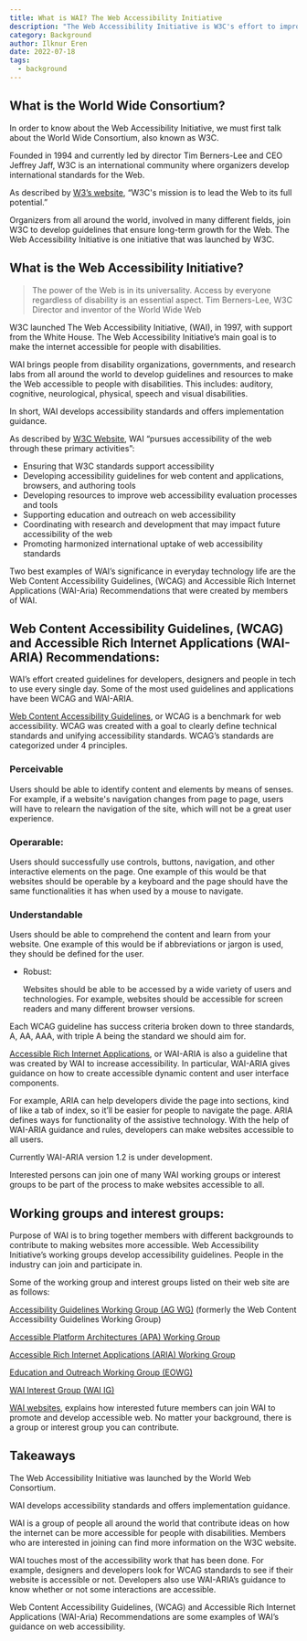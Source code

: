 ```yaml
---
title: What is WAI? The Web Accessibility Initiative
description: "The Web Accessibility Initiative is W3C's effort to improve accessibility of the Web for people with disabilities."
category: Background
author: Ilknur Eren
date: 2022-07-18
tags:
  - background
---
```


## What is the World Wide Consortium?

In order to know about the Web Accessibility Initiative, we must first talk about the World Wide Consortium, also known as W3C.

Founded in 1994 and currently led by director Tim Berners-Lee and CEO Jeffrey Jaff, W3C is an international community where organizers develop international standards for the Web.

As described by [W3’s website](https://www.w3.org/Consortium/), “W3C's mission is to lead the Web to its full potential.”

Organizers from all around the world, involved in many different fields, join W3C to develop guidelines that ensure long-term growth for the Web. The Web Accessibility Initiative is one initiative that was launched by W3C.

## What is the Web Accessibility Initiative?

> The power of the Web is in its universality.
> Access by everyone regardless of disability is an essential aspect.
> Tim Berners-Lee, W3C Director and inventor of the World Wide Web

W3C launched The Web Accessibility Initiative, (<abbr>WAI</abbr>), in 1997, with support from the White House. The Web Accessibility Initiative’s main goal is to make the internet accessible for people with disabilities.

WAI brings people from disability organizations, governments, and research labs from all around the world to develop guidelines and resources to make the Web accessible to people with disabilities. This includes: auditory, cognitive, neurological, physical, speech and visual disabilities.

In short, WAI develops accessibility standards and offers implementation guidance.

As described by [W3C Website](https://www.w3.org/WAI/about/), WAI “pursues accessibility of the web through these primary activities”:

- Ensuring that W3C standards support accessibility
- Developing accessibility guidelines for web content and applications,
  browsers, and authoring tools
- Developing resources to improve web accessibility evaluation
  processes and tools
- Supporting education and outreach on web accessibility
- Coordinating with research and development that may impact future  
  accessibility of the web
- Promoting harmonized international uptake of web accessibility  
  standards

Two best examples of WAI’s significance in everyday technology life are the Web Content Accessibility Guidelines, (WCAG) and Accessible Rich Internet Applications (WAI-Aria) Recommendations that were created by members of WAI.

## Web Content Accessibility Guidelines, (WCAG) and Accessible Rich Internet Applications (WAI-ARIA) Recommendations:

WAI’s effort created guidelines for developers, designers and people in tech to use every single day. Some of the most used guidelines and applications have been WCAG and WAI-ARIA.

[Web Content Accessibility Guidelines](https://www.w3.org/WAI/standards-guidelines/wcag/), or WCAG is a benchmark for web accessibility. WCAG was created with a goal to clearly define technical standards and unifying accessibility standards. WCAG’s standards are categorized under 4 principles.

### Perceivable

Users should be able to identify content and elements by means of senses. For example, if a website's navigation changes from page to page, users will have to relearn the navigation of the site, which will not be a great user experience.

### Operarable:

Users should successfully use controls, buttons, navigation, and other interactive elements on the page. One example of this would be that websites should be operable by a keyboard and the page should have the same functionalities it has when used by a mouse to navigate.

### Understandable

Users should be able to comprehend the content and learn from your website. One example of this would be if abbreviations or jargon is used, they should be defined for the user.

- Robust:

  Websites should be able to be accessed by a wide variety of users and technologies. For example, websites should be accessible for screen readers and many different browser versions.

Each WCAG guideline has success criteria broken down to three standards, A, AA, AAA, with triple A being the standard we should aim for.

[Accessible Rich Internet Applications](https://www.w3.org/WAI/standards-guidelines/aria/), or WAI-ARIA is also a guideline that was created by WAI to increase accessibility. In particular, WAI-ARIA gives guidance on how to create accessible dynamic content and user interface components.

For example, ARIA can help developers divide the page into sections, kind of like a tab of index, so it’ll be easier for people to navigate the page. ARIA defines ways for functionality of the assistive technology. With the help of WAI-ARIA guidance and rules, developers can make websites accessible to all users.

Currently WAI-ARIA version 1.2 is under development.

Interested persons can join one of many WAI working groups or interest groups to be part of the process to make websites accessible to all.

## Working groups and interest groups:

Purpose of WAI is to bring together members with different backgrounds to contribute to making websites more accessible. Web Accessibility Initiative’s working groups develop accessibility guidelines. People in the industry can join and participate in.

Some of the working group and interest groups listed on their web site are as follows:

[Accessibility Guidelines Working Group (AG WG)](https://www.w3.org/WAI/GL/) (formerly the Web Content Accessibility Guidelines Working Group)

[Accessible Platform Architectures (APA) Working Group](https://www.w3.org/WAI/APA/)

[Accessible Rich Internet Applications (ARIA) Working Group](https://www.w3.org/WAI/ARIA/)

[Education and Outreach Working Group (EOWG)](https://www.w3.org/WAI/about/groups/eowg/)

[WAI Interest Group (WAI IG)](https://www.w3.org/WAI/about/groups/waiig/)

[WAI websites](https://www.w3.org/WAI/about/participating/), explains how interested future members can join WAI to promote and develop accessible web. No matter your background, there is a group or interest group you can contribute.

## Takeaways

The Web Accessibility Initiative was launched by the World Web Consortium.

WAI develops accessibility standards and offers implementation guidance.

WAI is a group of people all around the world that contribute ideas on how the internet can be more accessible for people with disabilities. Members who are interested in joining can find more information on the W3C website.

WAI touches most of the accessibility work that has been done. For example, designers and developers look for WCAG standards to see if their website is accessible or not. Developers also use WAI-ARIA’s guidance to know whether or not some interactions are accessible.

Web Content Accessibility Guidelines, (WCAG) and Accessible Rich Internet Applications (WAI-Aria) Recommendations are some examples of WAI’s guidance on web accessibility.
